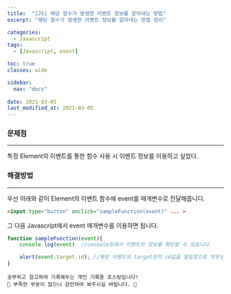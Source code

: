 ```yaml
---
title:  "[JS] 해당 함수가 발생한 이벤트 정보를 알아내는 방법"
excerpt: "해당 함수가 발생한 이벤트 정보를 알아내는 방법 정리"

categories:
  - Javascript
tags:
  - [Javascript, event]

toc: true
classes: wide

sidebar:
  nav: "docs"
 
date: 2021-03-05
last_modified_at: 2021-03-05
---
```


### 문제점
---
특정 Element의 이벤트를 통한 함수 사용 시 이벤트 정보를 이용하고 싶었다.

### 해결방법
---
우선 아래와 같이 Element의 이벤트 함수에 event를 매개변수로 전달해줍니다.

```html
<input type="button" onclick="sampleFunction(event)" ... >
```

그 다음 Javascript에서 event 매개변수를 이용하면 됩니다.

```javascript
function sampleFunction(event){
    console.log(event)  //console창에서 이벤트의 정보를 확인할 수 있습니다.

    alert(event.target.id); //해당 이벤트의 target란의 id값을 알림창으로 띄우는 예시입니다.
}
```

```
공부하고 참고하여 기록해두는 개인 기록용 포스팅입니다!
🤔 부족한 부분이 많으니 감안하여 봐주시길 바랍니다. 🤔
```